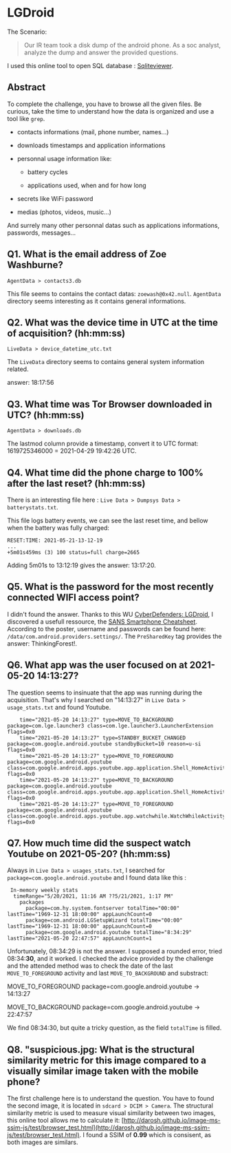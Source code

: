 # LGDroid 

The Scenario:

> Our IR team took a disk dump of the android phone. As a soc analyst, analyze the dump and answer the provided questions.

I used this online tool to open SQL database : [Sqliteviewer](https://sqliteviewer.app/).

## Abstract

To complete the challenge, you have to browse all the given files. Be curious, take the time to understand how the data is organized and use a tool like `grep`.

- contacts informations (mail, phone number, names...)

- downloads timestamps and application informations

- personnal usage information like:

  - battery cycles

  - applications used, when and for how long

- secrets like WiFi password

- medias (photos, videos, music...)

And surrely many other personnal datas such as applications informations, passwords, messages...

## Q1. What is the email address of Zoe Washburne?

`AgentData > contacts3.db`

This file seems to contains the contact datas: `zoewash@0x42.null`. `AgentData` directory seems interesting as it contains general informations.

## Q2. What was the device time in UTC at the time of acquisition? (hh:mm:ss)

`LiveData > device_datetime_utc.txt`

The `LiveData` directory seems to contains general system information related.

answer: 18:17:56

## Q3. What time was Tor Browser downloaded in UTC? (hh:mm:ss)

`AgentData > downloads.db`

The lastmod column provide a timestamp, convert it to UTC format: 1619725346000 = 2021-04-29 19:42:26 UTC.

## Q4. What time did the phone charge to 100% after the last reset? (hh:mm:ss)

There is an interesting file here : `Live Data > Dumpsys Data > batterystats.txt`.

This file logs battery events, we can see the last reset time, and bellow when the battery was fully charged:

```logs
RESET:TIME: 2021-05-21-13-12-19
...
+5m01s459ms (3) 100 status=full charge=2665
```

Adding 5m01s to 13:12:19 gives the answer: 13:17:20.

## Q5. What is the password for the most recently connected WIFI access point?

I didn't found the answer. Thanks to this WU [CyberDefenders: LGDroid](https://forensicskween.com/ctf/cyberdefenders/lgdroid/), I discovered a usefull ressource, the [SANS Smartphone Cheatsheet](https://www.sans.org/posters/dfir-advanced-smartphone-forensics/). According to the poster, username and passwords can be found here: `/data/com.android.providers.settings/`. The `PreSharedKey` tag provides the answer: ThinkingForest!.

## Q6. What app was the user focused on at 2021-05-20 14:13:27?

The question seems to insinuate that the app was running during the acquisition. That's why I searched on "14:13:27" in `Live Data > usage_stats.txt` and found Youtube.

```logs
    time="2021-05-20 14:13:27" type=MOVE_TO_BACKGROUND package=com.lge.launcher3 class=com.lge.launcher3.LauncherExtension flags=0x0 
    time="2021-05-20 14:13:27" type=STANDBY_BUCKET_CHANGED package=com.google.android.youtube standbyBucket=10 reason=u-si flags=0x0 
    time="2021-05-20 14:13:27" type=MOVE_TO_FOREGROUND package=com.google.android.youtube class=com.google.android.apps.youtube.app.application.Shell_HomeActivity flags=0x0 
    time="2021-05-20 14:13:27" type=MOVE_TO_BACKGROUND package=com.google.android.youtube class=com.google.android.apps.youtube.app.application.Shell_HomeActivity flags=0x0 
    time="2021-05-20 14:13:27" type=MOVE_TO_FOREGROUND package=com.google.android.youtube class=com.google.android.apps.youtube.app.watchwhile.WatchWhileActivity flags=0x0 
```

## Q7. How much time did the suspect watch Youtube on 2021-05-20? (hh:mm:ss)

Always in `Live Data > usages_stats.txt`, I searched for `package=com.google.android.youtube` and I found data like this : 

```logs
 In-memory weekly stats
  timeRange="5/20/2021, 11:16 AM ??5/21/2021, 1:17 PM" 
    packages
      package=com.hy.system.fontserver totalTime="00:00" lastTime="1969-12-31 18:00:00" appLaunchCount=0 
      package=com.android.LGSetupWizard totalTime="00:00" lastTime="1969-12-31 18:00:00" appLaunchCount=0 
      package=com.google.android.youtube totalTime="8:34:29" lastTime="2021-05-20 22:47:57" appLaunchCount=1 
```

Unfortunately, 08:34:29 is not the answer. I supposed a rounded error, tried 08:34:**30**, and it worked. I checked the advice provided by the challenge and the attended method was to check the date of the last `MOVE_TO_FOREGROUND` activity and last `MOVE_TO_BACKGROUND` and substract:

MOVE_TO_FOREGROUND package=com.google.android.youtube -> 14:13:27

MOVE_TO_BACKGROUND package=com.google.android.youtube -> 22:47:57

We find 08:34:30, but quite a tricky question, as the field `totalTime` is filled.

## Q8. "suspicious.jpg: What is the structural similarity metric for this image compared to a visually similar image taken with the mobile phone?

The first challenge here is to understand the question. You have to found the second image, it is located in `sdcard > DCIM > Camera`. The structural similarity metric is used to measure visual similarity between two images, this online tool allows me to calculate it: [http://darosh.github.io/image-ms-ssim-js/test/browser_test.html](http://darosh.github.io/image-ms-ssim-js/test/browser_test.html). I found a SSIM of **0.99** which is consisent, as both images are similars.